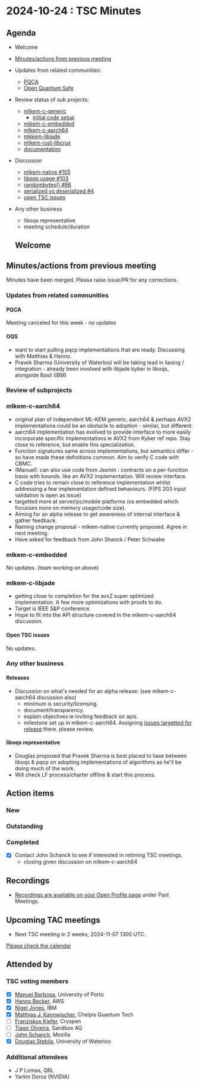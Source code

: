 # 2024-10-24 :  TSC Minutes

## Agenda

* Welcome
* [Minutes/actions from previous meeting](../2024-10-10/minutes.md)
* Updates from related communities:
  * [PQCA](https://github.com/PQCA)
  * [Open Quantum Safe](https://github.com/open-quantum-safe)
* Review status of sub projects:
  * [mlkem-c-generic](https://github.com/pq-code-package/mlkem-c-generic)
    * [initial code setup](https://github.com/pq-code-package/mlkem-c-generic/issues/4)
  * [mlkem-c-embedded](https://github.com/pq-code-package/mlkem-c-embedded)
  * [mlkem-c-aarch64](https://github.com/pq-code-package/mlkem-c-aarch64)
  * [mkkem-libjade](https://github.com/pq-code-package/mlkem-libjade)
  * [mlkem-rust-libcrux](https://github.com/pq-code-package/mlkem-rust-libcrux)
  * [documentation](https://github.com/pq-code-package/documentation)
* Discussion
  * [mlkem-native #105](https://github.com/pq-code-package/tsc/issues/105)
  * [liboqs usage #103](https://github.com/pq-code-package/tsc/issues/103)
  * [randombytes() #86](https://github.com/pq-code-package/tsc/issues/86)
  * [serialized vs deserialized #4](https://github.com/pq-code-package/tsc/issues/4)
  * [open TSC issues](https://github.com/orgs/pq-code-package/projects/4/views/1)
* Any other business
  * liboqs representative
  * meeting schedule/duration

  ## Welcome

## Minutes/actions from previous meeting

Minutes have been merged. Please raise issue/PR for any corrections.

### Updates from related communities

#### PQCA

Meeting canceled for this week - no updates

#### OQS

* want to start pulling pqcp implementations that are ready. Discussing with Matthias & Hanno.
* Pravek Sharma (University of Waterloo) will be taking lead in liasing / integration - already been involved with libjade kyber in liboqs, alongside Basil (IBM)

### Review of subprojects

### mlkem-c-aarch64

* original plan of independent ML-KEM generic, aarch64 & perhaps AVX2 implementations could be an obstacle to adoption - similar, but different.
* aarch64 implementation has evolved to provide interface to more easily incorporate specific implementations ie AVX2 from Kyber ref repo. Stay close to reference, but enable this specialization.
* Function signatures same across implementations, but semantics differ - so have made these definitions common. Aim to verify C code with CBMC.
* (Manuel): can also use code from Jasmin : contracts on a per-function basis with bounds. like an AVX2 implementation. Will review interface.
* C code tries to remain close to reference implementation whilst addressing a few implementation defined behaviours. (FIPS 203 input validation is open as issue)
* targetted more at server/pc/mobile platforms (vs embedded which focusses more on memory usage/code size).
* Aiming for an alpha release to get awareness of internal interface & gather feedback.
* Naming change proposal - mlkem-native currently proposed. Agree in next meeting.
* Have asked for feedback from John Shanck / Peter Schwabe

### mlkem-c-embedded

No updates. (team working on above)

### mlkem-c-libjade

* getting close to completion for the avx2 super optimized implementation. A few more optimizations with proofs to do. 
* Target is IEEE S&P conference.
* Hope to fit into the API structure covered in the mlkem-c-aarch64 discussion.

#### Open TSC issues

No updates.

### Any other business

#### Releases

* Discussion on what's needed for an alpha release: (see mlkem-c-aarch64 discussion also)
  * minimum is security/licensing.
  * document/transparency.
  * explain objectives ie inviting feedback on apis.
  * milestone set up in mlkem-c-aarch64. Assigning [issues targetted for release](https://github.com/pq-code-package/mlkem-c-aarch64/issues?q=sort%3Aupdated-desc+is%3Aissue+is%3Aopen+milestone%3Aalpha-release) there. please review.

#### liboqs representative

* Douglas proposed that Pravek Sharma is best placed to liase between liboqs & pqcp on adopting implementations of algorithms as he'll be doing much of the work.
* Will check LF process/charter offline & start this process.

## Action items

### New

### Outstanding

### Completed

* [X] Contact John Schanck to see if interested in retiming TSC meetings.
  * closing given discussion on mlkem-c-aarch64

## Recordings

* [Recordings are available on your Open Profile page](https://openprofile.dev/my-meetings) under Past Meetings.

## Upcoming TAC meetings

* Next TSC meeting in 2 weeks, 2024-11-07 1300 UTC.

[Please check the calendar](https://pqca.org/calendar/)

## Attended by

### TSC voting members

* [X] [Manuel Barbosa](https://github.com/mbbarbosa), University of Porto
* [X] [Hanno Becker](https://github.com/hanno-becker), AWS
* [X] [Nigel Jones](https://github.com/planetf1), IBM
* [X] [Matthias J. Kannwischer](https://github.com/mkannwischer), Chelpis Quantum Tech
* [ ] [Franziskus Kiefer](https://github.com/franziskuskiefer), Cryspen
* [ ] [Tiago Oliveira](https://github.com/tfaoliveira), Sandbox AQ
* [ ] [John Schanck](https://github.com/jschanck), Mozilla
* [X] [Douglas Stebila](https://github.com/dstebila), University of Waterloo

### Additional attendees

* J P Lomas, QRL
* Yarkin Doroz (NVIDIA)






